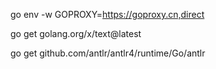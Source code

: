 go env -w GOPROXY=https://goproxy.cn,direct

go get golang.org/x/text@latest

go get github.com/antlr/antlr4/runtime/Go/antlr